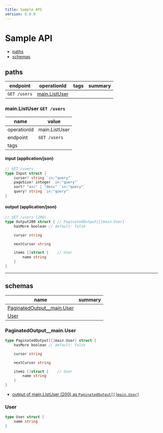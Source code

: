 ```yaml
---
title: Sample API
version: 0.0.0
---
```


# Sample API



- [paths](#paths)
- [schemas](#schemas)

## paths

| endpoint | operationId | tags | summary |
| --- | --- | --- | --- |
| `GET /users` | [main.ListUser](#mainlistuser-get-users)  |  |  |


### main.ListUser `GET /users`



| name | value |
| --- | --- |
| operationId | main.ListUser |
| endpoint | `GET /users` |
| tags |  |


#### input (application/json)

```go
// GET /users
type Input struct {
	cursor? string `in:"query"`
	pageSize? integer `in:"query"`
	sort? "asc" | "desc" `in:"query"`
	query? string `in:"query"`
}
```

#### output (application/json)

```go
// GET /users (200)
type Output200 struct {	// PaginatedOutput[[]main.User]
	hasMore boolean	// default: false

	cursor string

	nextCursor string

	items []struct {	// User
		name string
	}
}
```





----------------------------------------

## schemas

| name | summary |
| --- | --- |
| [PaginatedOutput__main.User](#paginatedoutput__mainuser) |  |
| [User](#user) |  |



### PaginatedOutput__main.User

```go
type PaginatedOutput[[]main.User] struct {
	hasMore boolean	// default: false

	cursor string

	nextCursor string

	items []struct {	// User
		name string
	}
}
```

- [output of main.ListUser (200) as `PaginatedOutput[[]main.User]`](#mainlistuser-get-users)

### User

```go
type User struct {
	name string
}
```
